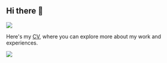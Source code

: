 ## Hi there 👋

![](https://komarev.com/ghpvc/?username=harshalkaigaonkar&color=blue)


Here's my [CV](https://read.cv/harshalkaigaonkar), where you can explore more about my work and experiences.

<img src="https://tenor.com/view/dj-khaled-another-one-point-wisdom-you-gif-5133380.gif" />
